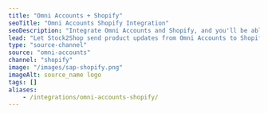```yaml
---
title: "Omni Accounts + Shopify"
seoTitle: "Omni Accounts Shopify Integration"
seoDescription: "Integrate Omni Accounts and Shopify, and you'll be able to streamline your workflow, simplify the ordering process and save time - and money. Find out more about how a Omni Accounts Shopify Integration can help your business."
lead: "Let Stock2Shop send product updates from Omni Accounts to Shopify, as well as automatically raise online orders directly into your account software and instruct your warehouse to fulfill the order. Here’s how we can help you streamline your workflow."
type: "source-channel"
source: "omni-accounts"
channel: "shopify"
image: "/images/sap-shopify.png"
imageAlt: source_name logo
tags: []
aliases:
    - /integrations/omni-accounts-shopify/
---
```

    